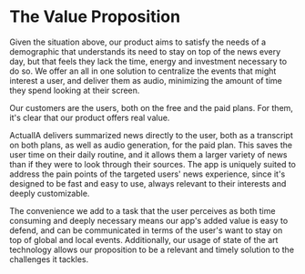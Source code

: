 # The Value Proposition

Given the situation above, our product aims to satisfy the needs of a demographic that understands its need to stay on top of the news every day, but that feels they lack the time, energy and investment necessary to do so. We offer an all in one solution to centralize the events that might interest a user, and deliver them as audio, minimizing the amount of time they spend looking at their screen. 

Our customers are the users, both on the free and the paid plans. For them, it's clear that our product offers real value. 

ActualIA delivers summarized news directly to the user, both as a transcript on both plans, as well as audio generation, for the paid plan. This saves the user time on their daily routine, and it allows them a larger variety of news than if they were to look through their sources. The app is uniquely suited to address the pain points of the targeted users' news experience, since it's designed to be fast and easy to use, always relevant to their interests and deeply customizable.

The convenience we add to a task that the user perceives as both time consuming and deeply necessary means our app's added value is easy to defend, and can be communicated in terms of the user's want to stay on top of global and local events. Additionally, our usage of state of the art technology allows our proposition to be a relevant and timely solution to the challenges it tackles. 